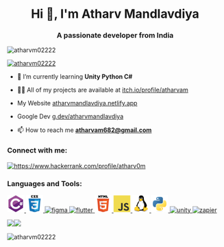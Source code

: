 <h1 align="center">Hi 👋, I'm Atharv Mandlavdiya</h1>
<h3 align="center">A passionate developer from India</h3>

<p align="left"> <img src="https://komarev.com/ghpvc/?username=atharvm02222&label=Profile%20views&color=0e75b6&style=flat" alt="atharvm02222" /> </p>

<p align="left"> <a href="https://github.com/ryo-ma/github-profile-trophy"><img src="https://github-profile-trophy.vercel.app/?username=atharvm02222" alt="atharvm02222" /></a> </p>

- 🌱 I’m currently learning **Unity Python C#**

- 👨‍💻 All of my projects are available at [itch.io/profile/atharvam](https://itch.io/profile/atharvam)

- My Website [atharvmandlavdiya.netlify.app](https://atharvmandlavdiya.netlify.app/)

- Google Dev [g.dev/atharvmandlavdiya](g.dev/atharvmandlavdiya)

- 📫 How to reach me **atharvam682@gmail.com**

<h3 align="left">Connect with me:</h3>
<p align="left">
<a href="https://www.hackerrank.com/profile/atharv0m" target="blank"><img align="center" src="https://raw.githubusercontent.com/rahuldkjain/github-profile-readme-generator/master/src/images/icons/Social/hackerrank.svg" alt="https://www.hackerrank.com/profile/atharv0m" height="30" width="40" /></a>
</p>

<h3 align="left">Languages and Tools:</h3>
<p align="left"> <a href="https://www.w3schools.com/cs/" target="_blank" rel="noreferrer"> <img src="https://raw.githubusercontent.com/devicons/devicon/master/icons/csharp/csharp-original.svg" alt="csharp" width="40" height="40"/> </a> <a href="https://www.w3schools.com/css/" target="_blank" rel="noreferrer"> <img src="https://raw.githubusercontent.com/devicons/devicon/master/icons/css3/css3-original-wordmark.svg" alt="css3" width="40" height="40"/> </a> <a href="https://www.figma.com/" target="_blank" rel="noreferrer"> <img src="https://www.vectorlogo.zone/logos/figma/figma-icon.svg" alt="figma" width="40" height="40"/> </a> <a href="https://flutter.dev" target="_blank" rel="noreferrer"> <img src="https://www.vectorlogo.zone/logos/flutterio/flutterio-icon.svg" alt="flutter" width="40" height="40"/> </a> <a href="https://www.w3.org/html/" target="_blank" rel="noreferrer"> <img src="https://raw.githubusercontent.com/devicons/devicon/master/icons/html5/html5-original-wordmark.svg" alt="html5" width="40" height="40"/> </a> <a href="https://developer.mozilla.org/en-US/docs/Web/JavaScript" target="_blank" rel="noreferrer"> <img src="https://raw.githubusercontent.com/devicons/devicon/master/icons/javascript/javascript-original.svg" alt="javascript" width="40" height="40"/> </a> <a href="https://www.linux.org/" target="_blank" rel="noreferrer"> <img src="https://raw.githubusercontent.com/devicons/devicon/master/icons/linux/linux-original.svg" alt="linux" width="40" height="40"/> </a> <a href="https://www.python.org" target="_blank" rel="noreferrer"> <img src="https://raw.githubusercontent.com/devicons/devicon/master/icons/python/python-original.svg" alt="python" width="40" height="40"/> </a> <a href="https://unity.com/" target="_blank" rel="noreferrer"> <img src="https://www.vectorlogo.zone/logos/unity3d/unity3d-icon.svg" alt="unity" width="40" height="40"/> </a> <a href="https://zapier.com" target="_blank" rel="noreferrer"> <img src="https://www.vectorlogo.zone/logos/zapier/zapier-icon.svg" alt="zapier" width="40" height="40"/> </a> </p>


<img align="top" src="https://github-readme-stats.vercel.app/api/top-langs/?username=AtharvM02222&theme=dark" /><img align="top" src="https://github-readme-stats.vercel.app/api?username=AtharvM02222&show_icons=true&theme=dark" />



<p><img align="center" src="https://github-readme-streak-stats.herokuapp.com/?user=AtharvM02222&" alt="atharvm02222" /></p>

